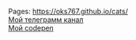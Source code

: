 Pages: https://oks767.github.io/cats/  
[Мой телеграмм канал](https://t.me/oksana_world_it)    
[Мой codepen](https://codepen.io/oks767/pens/public)
